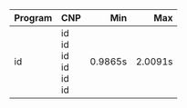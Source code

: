 Program | CNP | Min | Max
--- | --- | ---: | ---:
id | id<br/>id<br/>id<br/>id<br/>id<br/>id | 0.9865s | 2.0091s
